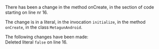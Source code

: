 There has been a change in the method onCreate, in the section of code starting on line nr 16.
  
The change is in a literal, in the invocation ```initialize```, in the method ```onCreate```, in the class ```MetagunAndroid```.
  
The following changes have been made:  
Deleted literal ```false``` on line 16.  
